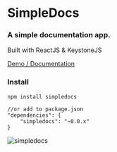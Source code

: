 # SimpleDocs
### A simple documentation app. 

Built with ReactJS & KeystoneJS

[Demo / Documentation](http://inquisive.link/docs/simpledocs)

### Install

```
npm install simpledocs

//or add to package.json
"dependencies": {
	"simpledocs": "~0.0.x"
}
```

![simpledocs](https://res.cloudinary.com/snowpi/image/upload/v1422889925/About_-_Google_Chrome_014_hqff7l.png)
